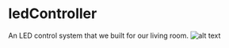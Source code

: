 ledController
=============
An LED control system that we built for our living room.
![alt text](http://i.imgur.com/7xQvZ5d.png "Amazing Screenshot")
